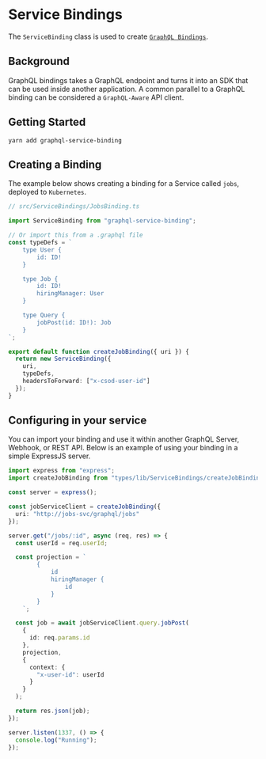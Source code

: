 # Service Bindings

The `ServiceBinding` class is used to create [`GraphQL Bindings`](https://github.com/graphql-binding/graphql-binding).

## Background

GraphQL bindings takes a GraphQL endpoint and turns it into an SDK that can be used inside another application. A common parallel to a GraphQL binding can be considered a `GraphQL-Aware` API client.

## Getting Started

`yarn add graphql-service-binding`

## Creating a Binding

The example below shows creating a binding for a Service called `jobs`, deployed to `Kubernetes`.

```ts
// src/ServiceBindings/JobsBinding.ts

import ServiceBinding from "graphql-service-binding";

// Or import this from a .graphql file
const typeDefs = `
    type User {
        id: ID!
    }

    type Job {
        id: ID!
        hiringManager: User
    }

    type Query {
        jobPost(id: ID!): Job
    }
`;

export default function createJobBinding({ uri }) {
  return new ServiceBinding({
    uri,
    typeDefs,
    headersToForward: ["x-csod-user-id"]
  });
}
```

## Configuring in your service

You can import your binding and use it within another GraphQL Server, Webhook, or REST API.
Below is an example of using your binding in a simple ExpressJS server.

```ts
import express from "express";
import createJobBinding from "types/lib/ServiceBindings/createJobBinding";

const server = express();

const jobServiceClient = createJobBinding({
  uri: "http://jobs-svc/graphql/jobs"
});

server.get("/jobs/:id", async (req, res) => {
  const userId = req.userId;

  const projection = `
        {
            id
            hiringManager {
                id
            }
        }
    `;

  const job = await jobServiceClient.query.jobPost(
    {
      id: req.params.id
    },
    projection,
    {
      context: {
        "x-user-id": userId
      }
    }
  );

  return res.json(job);
});

server.listen(1337, () => {
  console.log("Running");
});
```
